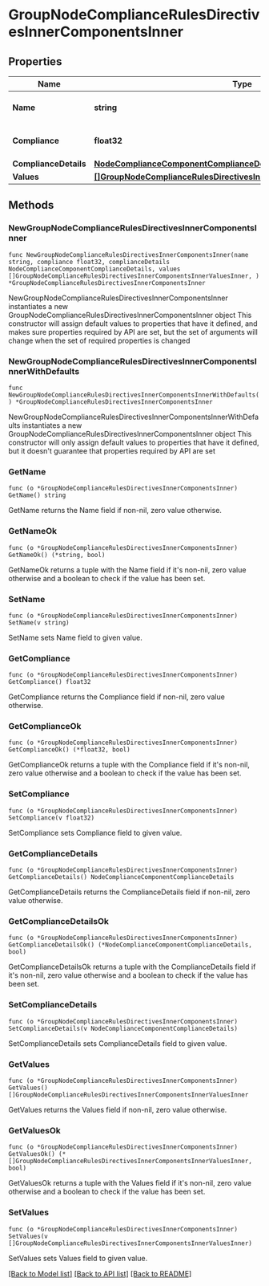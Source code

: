 # GroupNodeComplianceRulesDirectivesInnerComponentsInner

## Properties

Name | Type | Description | Notes
------------ | ------------- | ------------- | -------------
**Name** | **string** | Name of the component | 
**Compliance** | **float32** | Directive compliance level | 
**ComplianceDetails** | [**NodeComplianceComponentComplianceDetails**](NodeComplianceComponentComplianceDetails.md) |  | 
**Values** | [**[]GroupNodeComplianceRulesDirectivesInnerComponentsInnerValuesInner**](GroupNodeComplianceRulesDirectivesInnerComponentsInnerValuesInner.md) |  | 

## Methods

### NewGroupNodeComplianceRulesDirectivesInnerComponentsInner

`func NewGroupNodeComplianceRulesDirectivesInnerComponentsInner(name string, compliance float32, complianceDetails NodeComplianceComponentComplianceDetails, values []GroupNodeComplianceRulesDirectivesInnerComponentsInnerValuesInner, ) *GroupNodeComplianceRulesDirectivesInnerComponentsInner`

NewGroupNodeComplianceRulesDirectivesInnerComponentsInner instantiates a new GroupNodeComplianceRulesDirectivesInnerComponentsInner object
This constructor will assign default values to properties that have it defined,
and makes sure properties required by API are set, but the set of arguments
will change when the set of required properties is changed

### NewGroupNodeComplianceRulesDirectivesInnerComponentsInnerWithDefaults

`func NewGroupNodeComplianceRulesDirectivesInnerComponentsInnerWithDefaults() *GroupNodeComplianceRulesDirectivesInnerComponentsInner`

NewGroupNodeComplianceRulesDirectivesInnerComponentsInnerWithDefaults instantiates a new GroupNodeComplianceRulesDirectivesInnerComponentsInner object
This constructor will only assign default values to properties that have it defined,
but it doesn't guarantee that properties required by API are set

### GetName

`func (o *GroupNodeComplianceRulesDirectivesInnerComponentsInner) GetName() string`

GetName returns the Name field if non-nil, zero value otherwise.

### GetNameOk

`func (o *GroupNodeComplianceRulesDirectivesInnerComponentsInner) GetNameOk() (*string, bool)`

GetNameOk returns a tuple with the Name field if it's non-nil, zero value otherwise
and a boolean to check if the value has been set.

### SetName

`func (o *GroupNodeComplianceRulesDirectivesInnerComponentsInner) SetName(v string)`

SetName sets Name field to given value.


### GetCompliance

`func (o *GroupNodeComplianceRulesDirectivesInnerComponentsInner) GetCompliance() float32`

GetCompliance returns the Compliance field if non-nil, zero value otherwise.

### GetComplianceOk

`func (o *GroupNodeComplianceRulesDirectivesInnerComponentsInner) GetComplianceOk() (*float32, bool)`

GetComplianceOk returns a tuple with the Compliance field if it's non-nil, zero value otherwise
and a boolean to check if the value has been set.

### SetCompliance

`func (o *GroupNodeComplianceRulesDirectivesInnerComponentsInner) SetCompliance(v float32)`

SetCompliance sets Compliance field to given value.


### GetComplianceDetails

`func (o *GroupNodeComplianceRulesDirectivesInnerComponentsInner) GetComplianceDetails() NodeComplianceComponentComplianceDetails`

GetComplianceDetails returns the ComplianceDetails field if non-nil, zero value otherwise.

### GetComplianceDetailsOk

`func (o *GroupNodeComplianceRulesDirectivesInnerComponentsInner) GetComplianceDetailsOk() (*NodeComplianceComponentComplianceDetails, bool)`

GetComplianceDetailsOk returns a tuple with the ComplianceDetails field if it's non-nil, zero value otherwise
and a boolean to check if the value has been set.

### SetComplianceDetails

`func (o *GroupNodeComplianceRulesDirectivesInnerComponentsInner) SetComplianceDetails(v NodeComplianceComponentComplianceDetails)`

SetComplianceDetails sets ComplianceDetails field to given value.


### GetValues

`func (o *GroupNodeComplianceRulesDirectivesInnerComponentsInner) GetValues() []GroupNodeComplianceRulesDirectivesInnerComponentsInnerValuesInner`

GetValues returns the Values field if non-nil, zero value otherwise.

### GetValuesOk

`func (o *GroupNodeComplianceRulesDirectivesInnerComponentsInner) GetValuesOk() (*[]GroupNodeComplianceRulesDirectivesInnerComponentsInnerValuesInner, bool)`

GetValuesOk returns a tuple with the Values field if it's non-nil, zero value otherwise
and a boolean to check if the value has been set.

### SetValues

`func (o *GroupNodeComplianceRulesDirectivesInnerComponentsInner) SetValues(v []GroupNodeComplianceRulesDirectivesInnerComponentsInnerValuesInner)`

SetValues sets Values field to given value.



[[Back to Model list]](../README.md#documentation-for-models) [[Back to API list]](../README.md#documentation-for-api-endpoints) [[Back to README]](../README.md)


